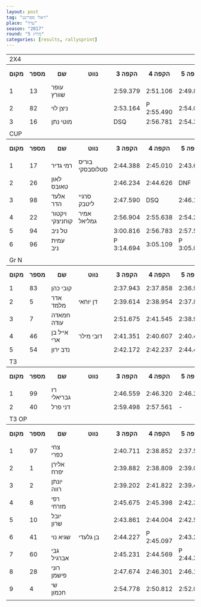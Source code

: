 ```yaml
---
layout: post
tag: "ראלי ספרינט"
place: "ערד"
season: "2017"
round: "מרוץ 5"
categories: [results, rallysprint]
---
```

<table class="line_color">
    <tr>
        <td colspan="99" class="title_font">2X4</td>
    </tr>
    <tr class="rnkh_bkcolor">
        <th class="rnkh_font">מקום</th>
        <th class="rnkh_font">מספר</th>
        <th class="rnkh_font">שם</th>
        <th class="rnkh_font">נווט</th>
        <th class="rnkh_font">הקפה 3</th>
        <th class="rnkh_font">הקפה 4</th>
        <th class="rnkh_font">הקפה 5</th>
        <th class="rnkh_font">הקפה מהירה</th>
        <th class="rnkh_font">פער</th>
    </tr>
    <tr class="rnk_bkcolor">
        <td class="rnk_font">1</td>
        <td class="rnk_font">13</td>
        <td class="rnk_font">עופר שוורץ</td>
        <td class="rnk_font"></td>
        <td class="rnk_font">2:59.379</td>
        <td class="rnk_font">2:51.106</td>
        <td class="rnk_font">2:49.823</td>
        <td class="rnk_font">2:49.823</td>
        <td class="rnk_font">-</td>
    </tr>
    <tr class="rnk_bkcolor">
        <td class="rnk_font">2</td>
        <td class="rnk_font">82</td>
        <td class="rnk_font">ניצן לוי</td>
        <td class="rnk_font"></td>
        <td class="rnk_font">2:53.164</td>
        <td class="rnk_font penalty">P 2:55.490</td>
        <td class="rnk_font">2:54.080</td>
        <td class="rnk_font">2:53.164</td>
        <td class="rnk_font">3.341</td>
    </tr>
    <tr class="rnk_bkcolor">
        <td class="rnk_font">3</td>
        <td class="rnk_font penalty">16</td>
        <td class="rnk_font">מוטי נתן</td>
        <td class="rnk_font"></td>
        <td class="rnk_font">DSQ</td>
        <td class="rnk_font">2:56.781</td>
        <td class="rnk_font">2:54.369</td>
        <td class="rnk_font">2:54.369</td>
        <td class="rnk_font">4.546</td>
    </tr>
    <tr>
        <td colspan="99" class="comment_font"></td>
    </tr>
    <tr>
        <td colspan="99" class="title_font">CUP</td>
    </tr>
    <tr class="rnkh_bkcolor">
        <th class="rnkh_font">מקום</th>
        <th class="rnkh_font">מספר</th>
        <th class="rnkh_font">שם</th>
        <th class="rnkh_font">נווט</th>
        <th class="rnkh_font">הקפה 3</th>
        <th class="rnkh_font">הקפה 4</th>
        <th class="rnkh_font">הקפה 5</th>
        <th class="rnkh_font">הקפה מהירה</th>
        <th class="rnkh_font">פער</th>
    </tr>
    <tr class="rnk_bkcolor">
        <td class="rnk_font">1</td>
        <td class="rnk_font">17</td>
        <td class="rnk_font">רמי גדיר</td>
        <td class="rnk_font">בוריס סטלוסבסקי</td>
        <td class="rnk_font">2:44.388</td>
        <td class="rnk_font">2:45.010</td>
        <td class="rnk_font">2:43.658</td>
        <td class="rnk_font">2:43.658</td>
        <td class="rnk_font">-</td>
    </tr>
    <tr class="rnk_bkcolor">
        <td class="rnk_font">2</td>
        <td class="rnk_font">26</td>
        <td class="rnk_font">לאון טאובס</td>
        <td class="rnk_font"></td>
        <td class="rnk_font">2:46.234</td>
        <td class="rnk_font">2:44.626</td>
        <td class="rnk_font penalty">DNF</td>
        <td class="rnk_font">2:44.626</td>
        <td class="rnk_font">0.968</td>
    </tr>
    <tr class="rnk_bkcolor">
        <td class="rnk_font">3</td>
        <td class="rnk_font">98</td>
        <td class="rnk_font">אלעד הדר</td>
        <td class="rnk_font">סרגיי ליטבק</td>
        <td class="rnk_font">2:47.590</td>
        <td class="rnk_font">DSQ</td>
        <td class="rnk_font">2:46.129</td>
        <td class="rnk_font">2:46.129</td>
        <td class="rnk_font">2.471</td>
    </tr>
    <tr class="rnk_bkcolor">
        <td class="rnk_font">4</td>
        <td class="rnk_font">22</td>
        <td class="rnk_font">ויקטור קוחניצקי</td>
        <td class="rnk_font">אמיר גמליאל</td>
        <td class="rnk_font">2:56.904</td>
        <td class="rnk_font">2:55.638</td>
        <td class="rnk_font">2:54.213</td>
        <td class="rnk_font">2:54.213</td>
        <td class="rnk_font">10.555</td>
    </tr>
    <tr class="rnk_bkcolor">
        <td class="rnk_font">5</td>
        <td class="rnk_font">94</td>
        <td class="rnk_font">טל ניב</td>
        <td class="rnk_font"></td>
        <td class="rnk_font">3:00.816</td>
        <td class="rnk_font">2:56.783</td>
        <td class="rnk_font">2:57.549</td>
        <td class="rnk_font">2:56.783</td>
        <td class="rnk_font">13.125</td>
    </tr>
    <tr class="rnk_bkcolor">
        <td class="rnk_font">6</td>
        <td class="rnk_font">96</td>
        <td class="rnk_font">עמית ניב</td>
        <td class="rnk_font"></td>
        <td class="rnk_font penalty">P 3:14.694</td>
        <td class="rnk_font">3:05.109</td>
        <td class="rnk_font penalty">P 3:05.013</td>
        <td class="rnk_font">3:05.013</td>
        <td class="rnk_font">21.355</td>
    </tr>
    <tr>
        <td colspan="99" class="comment_font"></td>
    </tr>
    <tr>
        <td colspan="99" class="title_font">Gr N</td>
    </tr>
    <tr class="rnkh_bkcolor">
        <th class="rnkh_font">מקום</th>
        <th class="rnkh_font">מספר</th>
        <th class="rnkh_font">שם</th>
        <th class="rnkh_font">נווט</th>
        <th class="rnkh_font">הקפה 3</th>
        <th class="rnkh_font">הקפה 4</th>
        <th class="rnkh_font">הקפה 5</th>
        <th class="rnkh_font">הקפה מהירה</th>
        <th class="rnkh_font">פער</th>
    </tr>
    <tr class="rnk_bkcolor">
        <td class="rnk_font">1</td>
        <td class="rnk_font">83</td>
        <td class="rnk_font">קובי כהן</td>
        <td class="rnk_font"></td>
        <td class="rnk_font">2:37.943</td>
        <td class="rnk_font">2:37.858</td>
        <td class="rnk_font">2:36.948</td>
        <td class="rnk_font">2:36.948</td>
        <td class="rnk_font">-</td>
    </tr>
    <tr class="rnk_bkcolor">
        <td class="rnk_font">2</td>
        <td class="rnk_font">5</td>
        <td class="rnk_font">אדר מלמד</td>
        <td class="rnk_font">דן יוחאי</td>
        <td class="rnk_font">2:39.614</td>
        <td class="rnk_font">2:38.954</td>
        <td class="rnk_font">2:37.857</td>
        <td class="rnk_font">2:37.857</td>
        <td class="rnk_font">0.909</td>
    </tr>
    <tr class="rnk_bkcolor">
        <td class="rnk_font">3</td>
        <td class="rnk_font">7</td>
        <td class="rnk_font">חמאדה עודה</td>
        <td class="rnk_font"></td>
        <td class="rnk_font">2:51.675</td>
        <td class="rnk_font">2:41.545</td>
        <td class="rnk_font">2:38.913</td>
        <td class="rnk_font">2:38.913</td>
        <td class="rnk_font">1.965</td>
    </tr>
    <tr class="rnk_bkcolor">
        <td class="rnk_font">4</td>
        <td class="rnk_font">46</td>
        <td class="rnk_font">אייל בן ארי</td>
        <td class="rnk_font">דובי מילר</td>
        <td class="rnk_font">2:41.351</td>
        <td class="rnk_font">2:40.607</td>
        <td class="rnk_font">2:40.439</td>
        <td class="rnk_font">2:40.439</td>
        <td class="rnk_font">3.491</td>
    </tr>
    <tr class="rnk_bkcolor">
        <td class="rnk_font">5</td>
        <td class="rnk_font">54</td>
        <td class="rnk_font">נדב ירון</td>
        <td class="rnk_font"></td>
        <td class="rnk_font">2:42.172</td>
        <td class="rnk_font">2:42.237</td>
        <td class="rnk_font">2:44.445</td>
        <td class="rnk_font">2:42.172</td>
        <td class="rnk_font">5.224</td>
    </tr>
    <tr>
        <td colspan="99" class="comment_font"></td>
    </tr>
    <tr>
        <td colspan="99" class="title_font">T3</td>
    </tr>
    <tr class="rnkh_bkcolor">
        <th class="rnkh_font">מקום</th>
        <th class="rnkh_font">מספר</th>
        <th class="rnkh_font">שם</th>
        <th class="rnkh_font">נווט</th>
        <th class="rnkh_font">הקפה 3</th>
        <th class="rnkh_font">הקפה 4</th>
        <th class="rnkh_font">הקפה 5</th>
        <th class="rnkh_font">הקפה מהירה</th>
        <th class="rnkh_font">פער</th>
    </tr>
    <tr class="rnk_bkcolor">
        <td class="rnk_font">1</td>
        <td class="rnk_font">99</td>
        <td class="rnk_font">רז גבריאלי</td>
        <td class="rnk_font"></td>
        <td class="rnk_font">2:46.559</td>
        <td class="rnk_font">2:46.320</td>
        <td class="rnk_font">2:46.238</td>
        <td class="rnk_font">2:46.238</td>
        <td class="rnk_font">-</td>
    </tr>
    <tr class="rnk_bkcolor">
        <td class="rnk_font">2</td>
        <td class="rnk_font">40</td>
        <td class="rnk_font">דני פרל</td>
        <td class="rnk_font"></td>
        <td class="rnk_font">2:59.498</td>
        <td class="rnk_font">2:57.561</td>
        <td class="rnk_font">-</td>
        <td class="rnk_font">2:57.561</td>
        <td class="rnk_font">11.323</td>
    </tr>
    <tr>
        <td colspan="99" class="comment_font"></td>
    </tr>
    <tr>
        <td colspan="99" class="title_font">T3 OP</td>
    </tr>
    <tr class="rnkh_bkcolor">
        <th class="rnkh_font">מקום</th>
        <th class="rnkh_font">מספר</th>
        <th class="rnkh_font">שם</th>
        <th class="rnkh_font">נווט</th>
        <th class="rnkh_font">הקפה 3</th>
        <th class="rnkh_font">הקפה 4</th>
        <th class="rnkh_font">הקפה 5</th>
        <th class="rnkh_font">הקפה מהירה</th>
        <th class="rnkh_font">פער</th>
    </tr>
    <tr class="rnk_bkcolor">
        <td class="rnk_font">1</td>
        <td class="rnk_font">97</td>
        <td class="rnk_font">צחי כפרי</td>
        <td class="rnk_font"></td>
        <td class="rnk_font">2:40.711</td>
        <td class="rnk_font">2:38.852</td>
        <td class="rnk_font">2:37.575</td>
        <td class="rnk_font">2:37.575</td>
        <td class="rnk_font">-</td>
    </tr>
    <tr class="rnk_bkcolor">
        <td class="rnk_font">2</td>
        <td class="rnk_font">1</td>
        <td class="rnk_font">אלירן יפרח</td>
        <td class="rnk_font"></td>
        <td class="rnk_font">2:39.882</td>
        <td class="rnk_font">2:38.809</td>
        <td class="rnk_font">2:39.091</td>
        <td class="rnk_font">2:38.809</td>
        <td class="rnk_font">1.234</td>
    </tr>
    <tr class="rnk_bkcolor">
        <td class="rnk_font">3</td>
        <td class="rnk_font">2</td>
        <td class="rnk_font">יונתן רווה</td>
        <td class="rnk_font"></td>
        <td class="rnk_font">2:39.202</td>
        <td class="rnk_font">2:41.822</td>
        <td class="rnk_font">2:39.431</td>
        <td class="rnk_font">2:39.202</td>
        <td class="rnk_font">1.627</td>
    </tr>
    <tr class="rnk_bkcolor">
        <td class="rnk_font">4</td>
        <td class="rnk_font">8</td>
        <td class="rnk_font">רפי מזרחי</td>
        <td class="rnk_font"></td>
        <td class="rnk_font">2:45.675</td>
        <td class="rnk_font">2:45.398</td>
        <td class="rnk_font">2:42.346</td>
        <td class="rnk_font">2:42.346</td>
        <td class="rnk_font">4.771</td>
    </tr>
    <tr class="rnk_bkcolor">
        <td class="rnk_font">5</td>
        <td class="rnk_font">10</td>
        <td class="rnk_font">יובל שרון</td>
        <td class="rnk_font"></td>
        <td class="rnk_font">2:43.861</td>
        <td class="rnk_font">2:44.004</td>
        <td class="rnk_font">2:42.519</td>
        <td class="rnk_font">2:42.519</td>
        <td class="rnk_font">4.944</td>
    </tr>
    <tr class="rnk_bkcolor">
        <td class="rnk_font">6</td>
        <td class="rnk_font">41</td>
        <td class="rnk_font">שגיא נוי</td>
        <td class="rnk_font">בן גלעדי</td>
        <td class="rnk_font">2:44.227</td>
        <td class="rnk_font penalty">P 2:45.097</td>
        <td class="rnk_font">2:43.296</td>
        <td class="rnk_font">2:43.296</td>
        <td class="rnk_font">5.721</td>
    </tr>
    <tr class="rnk_bkcolor">
        <td class="rnk_font">7</td>
        <td class="rnk_font">60</td>
        <td class="rnk_font">גבי אברגיל</td>
        <td class="rnk_font"></td>
        <td class="rnk_font">2:45.231</td>
        <td class="rnk_font">2:44.569</td>
        <td class="rnk_font penalty">P 2:44.389</td>
        <td class="rnk_font">2:44.389</td>
        <td class="rnk_font">6.814</td>
    </tr>
    <tr class="rnk_bkcolor">
        <td class="rnk_font">8</td>
        <td class="rnk_font">28</td>
        <td class="rnk_font">רוני פישמן</td>
        <td class="rnk_font"></td>
        <td class="rnk_font">2:47.674</td>
        <td class="rnk_font">2:46.301</td>
        <td class="rnk_font">2:46.137</td>
        <td class="rnk_font">2:46.137</td>
        <td class="rnk_font">8.562</td>
    </tr>
    <tr class="rnk_bkcolor">
        <td class="rnk_font">9</td>
        <td class="rnk_font">4</td>
        <td class="rnk_font">שי חכמון</td>
        <td class="rnk_font"></td>
        <td class="rnk_font">2:54.778</td>
        <td class="rnk_font">2:50.812</td>
        <td class="rnk_font">2:52.003</td>
        <td class="rnk_font">2:50.812</td>
        <td class="rnk_font">13.237</td>
    </tr>
    <tr>
        <td colspan="99" class="comment_font"></td>
    </tr>
</table>
